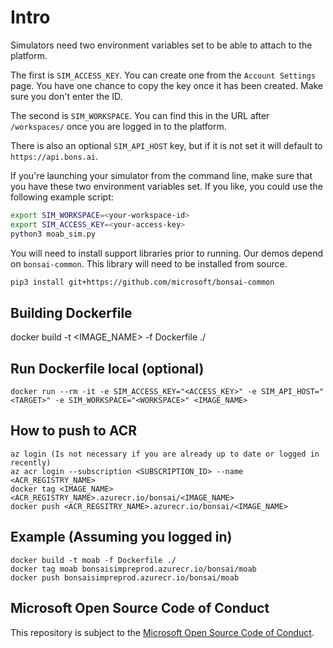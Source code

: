 # Intro

Simulators need two environment variables set to be able to attach to the platform.

The first is `SIM_ACCESS_KEY`. You can create one from the `Account Settings` page.
You have one chance to copy the key once it has been created. Make sure you don't enter
the ID.

The second is `SIM_WORKSPACE`. You can find this in the URL after `/workspaces/` once
you are logged in to the platform.

There is also an optional `SIM_API_HOST` key, but if it is not set it will default to `https://api.bons.ai`.

If you're launching your simulator from the command line, make sure that you have these two
environment variables set. If you like, you could use the following example script:

```sh
export SIM_WORKSPACE=<your-workspace-id>
export SIM_ACCESS_KEY=<your-access-key>
python3 moab_sim.py
```

You will need to install support libraries prior to running. Our demos depend on `bonsai-common`.
This library will need to be installed from source.

```sh
pip3 install git+https://github.com/microsoft/bonsai-common
```

## Building Dockerfile

docker build -t <IMAGE_NAME> -f Dockerfile ./

## Run Dockerfile local (optional)

```
docker run --rm -it -e SIM_ACCESS_KEY="<ACCESS_KEY>" -e SIM_API_HOST="<TARGET>" -e SIM_WORKSPACE="<WORKSPACE>" <IMAGE_NAME>
```

## How to push to ACR

```
az login (Is not necessary if you are already up to date or logged in recently)
az acr login --subscription <SUBSCRIPTION_ID> --name <ACR_REGISTRY_NAME>
docker tag <IMAGE_NAME> <ACR_REGISTRY_NAME>.azurecr.io/bonsai/<IMAGE_NAME>
docker push <ACR_REGSITRY_NAME>.azurecr.io/bonsai/<IMAGE_NAME>
```

## Example (Assuming you logged in)

```
docker build -t moab -f Dockerfile ./
docker tag moab bonsaisimpreprod.azurecr.io/bonsai/moab
docker push bonsaisimpreprod.azurecr.io/bonsai/moab
```

## Microsoft Open Source Code of Conduct

This repository is subject to the [Microsoft Open Source Code of Conduct](https://opensource.microsoft.com/codeofconduct).
